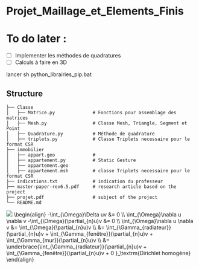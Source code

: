 <script type="text/javascript" async
  src="https://cdnjs.cloudflare.com/ajax/libs/mathjax/2.7.7/MathJax.js?config=TeX-MML-AM_CHTML">
</script>

# Projet_Maillage_et_Elements_Finis


# To do later : 
- [ ]  Implementer les méthodes de quadratures 
- [ ] Calculs à faire en 3D 

lancer sh python_librairies_pip.bat

## Structure 
```
├── Classe            
│   ├── Matrice.py              # Fonctions pour assemblage des matrices 
│   ├── Mesh.py                 # Classe Mesh, Triangle, Segment et Point 
│   ├── Quadrature.py           # Méthode de quadrature
│   ├── triplets.py             # Classe Triplets necessaire pour le format CSR
├── immobilier           
│   ├── appart.geo              # 
│   ├── appartement.py          # Static Gesture
│   ├── appartement.geo
│   ├── appartement.msh         # classe Triplets necessaire pour le format CSR
├── indications.txt             # indication du professeur
├── master-paper-rev6.5.pdf     # research article based on the project
├── projet.pdf                  # subject of the project 
└── README.md
```
<img src="https://render.githubusercontent.com/render/math?math=-\int_{\Omega}\Delta uv &= 0 ">
\begin{align}
-\int_{\Omega}\Delta uv &= 0 \\
\int_{\Omega}\nabla u \nabla v  -\int_{\Omega}(\partial_{n}u)v &= 0 \\
\int_{\Omega}\nabla u \nabla v &= \int_{\Omega}(\partial_{n}u)v \\
&=  \int_{\Gamma_{radiateur}}(\partial_{n}u)v +  \int_{\Gamma_{fenêtre}}(\partial_{n}u)v +  \int_{\Gamma_{mur}}(\partial_{n}u)v \\
&=  \underbrace{\int_{\Gamma_{radiateur}}(\partial_{n}u)v +  \int_{\Gamma_{fenêtre}}(\partial_{n}u)v + 0 }_\textrm{Dirichlet homogène}
\end{align}

